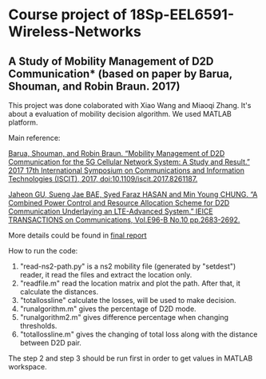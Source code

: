 # Course project of 18Sp-EEL6591-Wireless-Networks
## A Study of Mobility Management of D2D Communication* (based on paper by Barua, Shouman, and Robin Braun. 2017) 
This project was done colaborated with Xiao Wang and Miaoqi Zhang.
It's about a evaluation of mobility decision algorithm.
We used MATLAB platform.

Main reference:

[Barua, Shouman, and Robin Braun. “Mobility Management of D2D Communication for the 5G Cellular Network System: A Study and Result.” 2017 17th International Symposium on Communications and Information Technologies (ISCIT), 2017, doi:10.1109/iscit.2017.8261187.](https://ieeexplore.ieee.org/abstract/document/8261187/)

[Jaheon GU, Sueng Jae BAE, Syed Faraz HASAN and Min Young CHUNG. “A Combined Power Control and Resource Allocation Scheme for D2D Communication Underlaying an LTE-Advanced System.” IEICE TRANSACTIONS on Communications, Vol.E96-B No.10 pp.2683-2692.](https://search.ieice.org/bin/summary.php?id=e96-b_10_2683)

More details could be found in [final report](https://github.com/zxnie/Assignment-Files/blob/18Sp-EEL6591-Wireless-Networks/Project/final-report.pdf)

How to run the code:
1. "read-ns2-path.py" is a ns2 mobility file (generated by "setdest") reader, it read the files and extract the location only.
2. "readfile.m" read the location matrix and plot the path. After that, it calculate the distances.
3. "totallossline" calculate the losses, will be used to make decision.
4. "runalgorithm.m" gives the percentage of D2D mode.
5. "runalgorithm2.m" gives difference percentage when changing thresholds.
6. "totallossline.m" gives the changing of total loss along with the distance between D2D pair.

The step 2 and step 3 should be run first in order to get values in MATLAB workspace.
